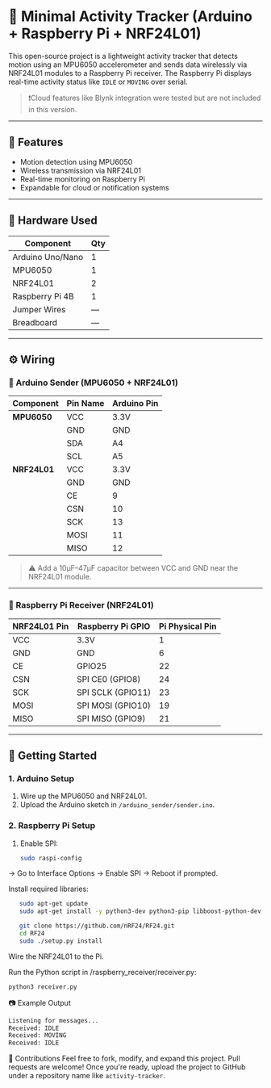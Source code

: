 # 📡 Minimal Activity Tracker (Arduino + Raspberry Pi + NRF24L01)

This open-source project is a lightweight activity tracker that detects motion using an MPU6050 accelerometer and sends data wirelessly via NRF24L01 modules to a Raspberry Pi receiver. The Raspberry Pi displays real-time activity status like `IDLE` or `MOVING` over serial.

> ❗️Cloud features like Blynk integration were tested but are not included in this version.

---

## 🔧 Features

- Motion detection using MPU6050
- Wireless transmission via NRF24L01
- Real-time monitoring on Raspberry Pi
- Expandable for cloud or notification systems

---

## 🧰 Hardware Used

| Component         | Qty |
|------------------|-----|
| Arduino Uno/Nano | 1   |
| MPU6050          | 1   |
| NRF24L01         | 2   |
| Raspberry Pi 4B  | 1   |
| Jumper Wires     | —   |
| Breadboard       | —   |

---

## ⚙️ Wiring

### 🔌 Arduino Sender (MPU6050 + NRF24L01)

| Component    | Pin Name   | Arduino Pin |
|--------------|------------|--------------|
| **MPU6050**  | VCC        | 3.3V         |
|              | GND        | GND          |
|              | SDA        | A4           |
|              | SCL        | A5           |
| **NRF24L01** | VCC        | 3.3V         |
|              | GND        | GND          |
|              | CE         | 9            |
|              | CSN        | 10           |
|              | SCK        | 13           |
|              | MOSI       | 11           |
|              | MISO       | 12           |

> ⚠️ Add a 10µF–47µF capacitor between VCC and GND near the NRF24L01 module.

---

### 🍓 Raspberry Pi Receiver (NRF24L01)

| NRF24L01 Pin | Raspberry Pi GPIO | Pi Physical Pin |
|--------------|-------------------|------------------|
| VCC          | 3.3V              | 1                |
| GND          | GND               | 6                |
| CE           | GPIO25            | 22               |
| CSN          | SPI CE0 (GPIO8)   | 24               |
| SCK          | SPI SCLK (GPIO11) | 23               |
| MOSI         | SPI MOSI (GPIO10) | 19               |
| MISO         | SPI MISO (GPIO9)  | 21               |

---

## 🚀 Getting Started

### 1. Arduino Setup

1. Wire up the MPU6050 and NRF24L01.
2. Upload the Arduino sketch in `/arduino_sender/sender.ino`.

### 2. Raspberry Pi Setup

1. Enable SPI:

   ```bash
   sudo raspi-config
→ Go to Interface Options → Enable SPI → Reboot if prompted.

Install required libraries:
```bash
   sudo apt-get update
   sudo apt-get install -y python3-dev python3-pip libboost-python-dev libboost-thread-dev

   git clone https://github.com/nRF24/RF24.git
   cd RF24
   sudo ./setup.py install
```
Wire the NRF24L01 to the Pi.

Run the Python script in /raspberry_receiver/receiver.py:
```bash
python3 receiver.py
```
📷 Example Output
```bash
Listening for messages...
Received: IDLE
Received: MOVING
Received: IDLE
```
🙌 Contributions
Feel free to fork, modify, and expand this project. Pull requests are welcome!
Once you're ready, upload the project to GitHub under a repository name like `activity-tracker`.
